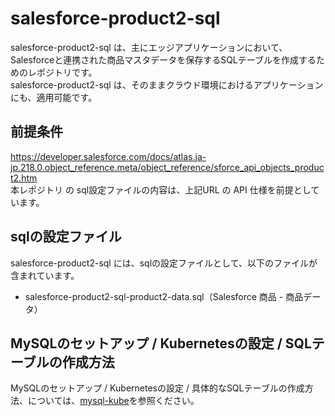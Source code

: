# salesforce-product2-sql 

salesforce-product2-sql は、主にエッジアプリケーションにおいて、Salesforceと連携された商品マスタデータを保存するSQLテーブルを作成するためのレポジトリです。    
salesforce-product2-sql は、そのままクラウド環境におけるアプリケーションにも、適用可能です。    

## 前提条件  
https://developer.salesforce.com/docs/atlas.ja-jp.218.0.object_reference.meta/object_reference/sforce_api_objects_product2.htm     
本レポジトリ の sql設定ファイルの内容は、上記URL の API 仕様を前提としています。  

## sqlの設定ファイル

salesforce-product2-sql には、sqlの設定ファイルとして、以下のファイルが含まれています。    

* salesforce-product2-sql-product2-data.sql（Salesforce 商品 - 商品データ）

## MySQLのセットアップ / Kubernetesの設定 / SQLテーブルの作成方法

MySQLのセットアップ / Kubernetesの設定 / 具体的なSQLテーブルの作成方法、については、[mysql-kube](https://github.com/latonaio/mysql-kube)を参照ください。
